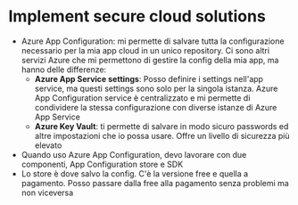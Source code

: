 # Implement secure cloud solutions

- Azure App Configuration: mi permette di salvare tutta la configurazione necessario per la mia app cloud in un unico repository. Ci sono altri servizi Azure che mi permettono di gestire la config della mia app, ma hanno delle differenze:
  - **Azure App Service settings**: Posso definire i settings nell'app service, ma questi settings sono solo per la singola istanza. Azure App Configuration service è centralizzato e mi permette di condividere la stessa configurazione con diverse istanze di Azure App Service
  - **Azure Key Vault**: ti permette di salvare in modo sicuro passwords ed altre impostazioni che io possa usare. Offre un livello di sicurezza più elevato
- Quando uso Azure App Configuration, devo lavorare con due componenti, App Configuration store e SDK
- Lo store è dove salvo la config. C'è la versione free e quella a pagamento. Posso passare dalla free alla pagamento senza problemi ma non viceversa